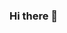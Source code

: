 ### Hi there 👋

<!--
**AndrewFawcet/AndrewFawcet** is a ✨ _special_ ✨ repository because its `README.md` (this file) appears on your GitHub profile.

Here are some ideas to get you started:

- 🔭 I’m currently working on learning how to use github
- 🌱 I’m currently learning java
- 👯 I’m looking to collaborate on simple projects
- ![image](https://user-images.githubusercontent.com/114260998/192073439-35733e88-d7c6-4d24-aa65-022975aee01d.png) Fun fact: I like a jog on the weekends, and massive bowls of granola.
-->
